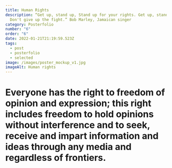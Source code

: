 ```yaml
---
title: Human Rights
description: “Get up, stand up, Stand up for your rights. Get up, stand up,
  Don't give up the fight.” Bob Marley, Jamaican singer
category: Posterfolio
number: "6"
order: "6"
date: 2022-01-21T21:19:59.523Z
tags:
  - post
  - posterfolio
  - selected
image: /images/poster_mockup_v1.jpg
imageAlt: Human rights
---
```

<!--StartFragment-->

# Everyone has the right to freedom of opinion and expression; this right includes freedom to hold opinions without interference and to seek, receive and impart information and ideas through any media and regardless of frontiers.

<!--EndFragment-->